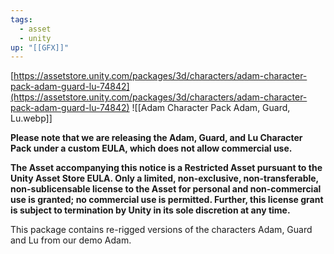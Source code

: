 ```yaml
---
tags:
  - asset
  - unity
up: "[[GFX]]"
---
```

[https://assetstore.unity.com/packages/3d/characters/adam-character-pack-adam-guard-lu-74842](https://assetstore.unity.com/packages/3d/characters/adam-character-pack-adam-guard-lu-74842)
![[Adam Character Pack Adam, Guard, Lu.webp]]

**Please note that we are releasing the Adam, Guard, and Lu Character Pack under a custom EULA, which does not allow commercial use.**

**The Asset accompanying this notice is a Restricted Asset pursuant to the Unity Asset Store EULA. Only a limited, non-exclusive, non-transferable, non-sublicensable license to the Asset for personal and non-commercial use is granted; no commercial use is permitted. Further, this license grant is subject to termination by Unity in its sole discretion at any time.**

This package contains re-rigged versions of the characters Adam, Guard and Lu from our demo Adam.